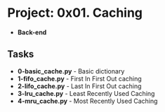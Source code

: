 
# Project: 0x01. Caching
- **Back-end**
## Tasks
- **0-basic_cache.py** - Basic dictionary
- **1-fifo_cache.py** - First In First Out caching
- **2-lifo_cache.py** - Last In First Out caching
- **3-lru_cache.py** - Least Recently Used Caching
- **4-mru_cache.py** - Most Recently Used Caching
